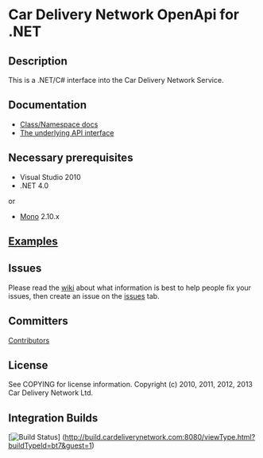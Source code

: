 Car Delivery Network OpenApi for .NET
===

Description
---
This is a .NET/C# interface into the Car Delivery Network Service.

Documentation
---
* [Class/Namespace docs](https://go.cardeliverynetwork.com/uk/docs/OpenApi/index.html)
* [The underlying API interface](https://go.cardeliverynetwork.com/uk/OpenApi/help)

Necessary prerequisites
---
* Visual Studio 2010
* .NET 4.0 

or 
* [Mono](http://www.mono-project.com) 2.10.x

[Examples](https://github.com/cardeliverynetwork/openapi.net/wiki/Code-Examples)
---

Issues
---
Please read the [wiki](https://github.com/cardeliverynetwork/openapi.net/wiki) about what information is best to help people fix your issues, then create an issue on the [issues](https://github.com/cardeliverynetwork/csharp-apiclient/issues) tab.

Committers
---
[Contributors](https://github.com/cardeliverynetwork/openapi.net/contributors)

License
---
See COPYING for license information. Copyright (c) 2010, 2011, 2012, 2013 Car Delivery Network Ltd.

Integration Builds
---
[![Build Status](http://build.cardeliverynetwork.com:8080/app/rest/builds/buildType:%28id:bt7%29/statusIcon)]
(http://build.cardeliverynetwork.com:8080/viewType.html?buildTypeId=bt7&guest=1)
